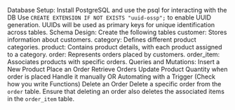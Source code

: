Database Setup:
Install PostgreSQL and use the psql for interacting with the DB
Use `CREATE EXTENSION IF NOT EXISTS "uuid-ossp";` to enable UUID generation. UUIDs will be used as primary keys for unique identification across tables.
Schema Design: Create the following tables
customer: Stores information about customers.
category: Defines different product categories.
product: Contains product details, with each product assigned to a category.
order: Represents orders placed by customers.
order_item: Associates products with specific orders.
Queries and Mutations:
Insert a New Product
Place an Order
Retrieve Orders
Update Product Quantity when order is placed
Handle it manually OR
Automating with a Trigger (Check how you write Functions)
Delete an Order
Delete a specific order from the `order` table. Ensure that deleting an order also deletes the associated items in the `order_item` table.

